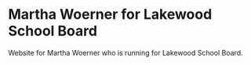 # Martha Woerner for Lakewood School Board

Website for Martha Woerner who is running for Lakewood School Board.